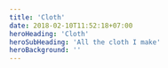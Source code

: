 ```yaml
---
title: 'Cloth'
date: 2018-02-10T11:52:18+07:00
heroHeading: 'Cloth'
heroSubHeading: 'All the cloth I make'
heroBackground: ''
---
```

